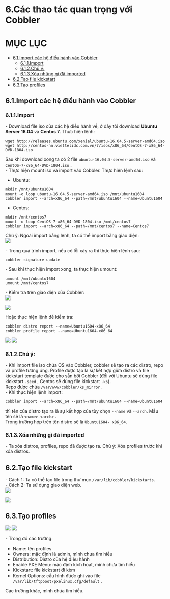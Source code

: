 # 6.Các thao tác quan trọng với Cobbler

# MỤC LỤC
  - [6.1.Import các hệ điều hành vào Cobbler](#61import-các-hệ-điều-hành-vào-cobbler)
    - [6.1.1.Import](#611import)
    - [6.1.2.Chú ý:](#612chú-ý)
    - [6.1.3.Xóa những gì đã imported](#613xóa-những-gì-đã-imported)
  - [6.2.Tạo file kickstart](#62tạo-file-kickstart)
  - [6.3.Tạo profiles](#63tạo-profiles)


## 6.1.Import các hệ điều hành vào Cobbler
### 6.1.1.Import
\- Download file iso của các hệ điều hành về, ở đây tôi download **Ubuntu Server 16.04** và **Centos 7**. Thực hiện lệnh:  
```
wget http://releases.ubuntu.com/xenial/ubuntu-16.04.5-server-amd64.iso
wget http://centos-hn.viettelidc.com.vn/7/isos/x86_64/CentOS-7-x86_64-DVD-1804.iso
```

Sau khi download xong ta có 2 file `ubuntu-16.04.5-server-amd64.iso` và `CentOS-7-x86_64-DVD-1804.iso` .  
\- Thực hiện mount iso và import vào Cobbler. Thực hiện lệnh sau:  
- Ubuntu:  
```
mkdir /mnt/ubuntu1604
mount -o loop ubuntu-16.04.5-server-amd64.iso /mnt/ubuntu1604
cobbler import --arch=x86_64 --path=/mnt/ubuntu1604 --name=Ubuntu1604
```

- Centos:  
```
mkdir /mnt/centos7
mount -o loop CentOS-7-x86_64-DVD-1804.iso /mnt/centos7
cobbler import --arch=x86_64 --path=/mnt/centos7 --name=Centos7
```

Chú ý: Ngoài import bằng lệnh, ta có thể import bằng giao diện:  
<img src="../images/cac-thatac-quantrong-voi-cobber-1.png" />

\- Trong quá trình import, nếu có lỗi xảy ra thì thực hiện lệnh sau:  
```
cobbler signature update
```

\- Sau khi thực hiện import xong, ta thực hiện umount:  
```
umount /mnt/ubuntu1604
umount /mnt/centos7
```

\- Kiểm tra trên giao diện của Cobbler:  
<img src="../images/cac-thatac-quantrong-voi-cobber-2.png" />

<img src="../images/cac-thatac-quantrong-voi-cobber-3.png" />

Hoặc thực hiện lệnh để kiểm tra:  
```
cobbler distro report --name=Ubuntu1604-x86_64
cobbler profile report --name=Ubuntu1604-x86_64
```

<img src="../images/cac-thatac-quantrong-voi-cobber-4.png" />

<img src="../images/cac-thatac-quantrong-voi-cobber-5.png" />

### 6.1.2.Chú ý:  
\- Khi import file iso chứa OS vào Cobbler, cobbler sẽ tạo ra các distro, repo và profile tương ứng. Profile được tạo là sự kết hợp giữa distro và file kickstart template được cho sẵn bởi Cobbler (đối với Ubuntu sẽ dùng file kickstart `.seed` , Centos sẽ dùng file kickstart `.ks`).  
Repo được chứa `/var/www/cobbler/ks_mirror` .  
\- Khi thực hiện lệnh import:  
```
cobbler import --arch=x86_64 --path=/mnt/ubuntu1604 --name=Ubuntu1604
```

thì tên của distro tạo ra là sự kết hợp của tùy chọn `--name` và `--arch`. Mẫu tên sẽ là `<name>-<arch>`  .  
Trong trường hợp trên tên distro sẽ là `Ubuntu1604- x86_64`.   
###  6.1.3.Xóa những gì đã imported
\- Ta xóa distros, profiles, repo đã được tạo ra.
Chú ý: Xóa profiles trước khi xóa distros.  

## 6.2.Tạo file kickstart
\- Cách 1: Ta có thể tạo file trong thư mục `/var/lib/cobbler/kickstarts`.  
\- Cách 2: Ta sử dụng giao diện web.  
<img src="../images/cac-thatac-quantrong-voi-cobber-6.png" />

<img src="../images/cac-thatac-quantrong-voi-cobber-7.png" />

## 6.3.Tạo profiles
<img src="../images/cac-thatac-quantrong-voi-cobber-8.png" />

<img src="../images/cac-thatac-quantrong-voi-cobber-9.png" />

\- Trong đó các trường:  
- Name: tên profiles
- Owners: mặc định là admin, mình chưa tìm hiểu
- Distribution: Distro của hệ điều hành
- Enable PXE Menu: mặc định kích hoạt, mình chưa tìm hiểu
- Kickstart: file kickstart đi kèm
- Kernel  Options: cấu hình được ghi vào file `/var/lib/tftpboot/pxelinux.cfg/default` .  

Các trường khác, mình chưa tìm hiểu.  











